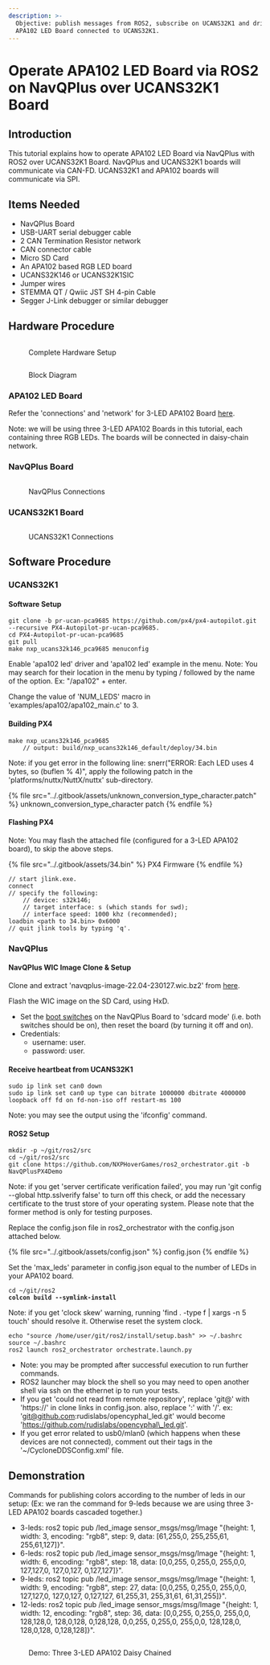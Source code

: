 ```yaml
---
description: >-
  Objective: publish messages from ROS2, subscribe on UCANS32K1 and drive the
  APA102 LED Board connected to UCANS32K1.
---
```


# Operate APA102 LED Board via ROS2 on NavQPlus over UCANS32K1 Board

## Introduction

This tutorial explains how to operate APA102 LED Board via NavQPlus with ROS2 over UCANS32K1 Board. NavQPlus and UCANS32K1 boards will communicate via CAN-FD. UCANS32K1 and APA102 boards will communicate via SPI.

## Items Needed

* NavQPlus Board
* USB-UART serial debugger cable
* 2 CAN Termination Resistor network
* CAN connector cable
* Micro SD Card
* An APA102 based RGB LED board&#x20;
* UCANS32K146 or UCANS32K1SIC
* Jumper wires
* STEMMA QT / Qwiic JST SH 4-pin Cable
* Segger J-Link debugger or similar debugger

## Hardware Procedure

<figure><img src="../.gitbook/assets/overview.jpg" alt=""><figcaption><p>Complete Hardware Setup</p></figcaption></figure>

<figure><img src="../.gitbook/assets/block_diagram.png" alt=""><figcaption><p>Block Diagram</p></figcaption></figure>

### APA102 LED Board

Refer the 'connections' and 'network' for 3-LED APA102 Board [here](http://127.0.0.1:5000/s/-M7FJ\_hQKd8L0MNgduui/ucans32k1sic-demo-application/demo-apa102-rgb-led-control-via-ucans32k146-with-px4-autopilot#apa102-led-board).

Note: we will be using three 3-LED APA102 Boards in this tutorial, each containing three RGB LEDs. The boards will be connected in daisy-chain network.

### NavQPlus Board

<figure><img src="../.gitbook/assets/navqplus.jpg" alt=""><figcaption><p>NavQPlus Connections</p></figcaption></figure>

### UCANS32K1 Board

<figure><img src="../.gitbook/assets/ucan.jpg" alt=""><figcaption><p>UCANS32K1 Connections</p></figcaption></figure>

## Software Procedure

### UCANS32K1

#### Software Setup

```
git clone -b pr-ucan-pca9685 https://github.com/px4/px4-autopilot.git --recursive PX4-Autopilot-pr-ucan-pca9685.
cd PX4-Autopilot-pr-ucan-pca9685
git pull
make nxp_ucans32k146_pca9685 menuconfig
```

Enable 'apa102 led' driver and 'apa102 led' example in the menu. Note: You may search for their location in the menu by typing / followed by the name of the option. Ex: "/apa102" + enter.

Change the value of 'NUM\_LEDS' macro  in 'examples/apa102/apa102\_main.c' to 3.

#### Building PX4

```
make nxp_ucans32k146_pca9685
    // output: build/nxp_ucans32k146_default/deploy/34.bin
```

Note: if you get error in the following line: snerr("ERROR: Each LED uses 4 bytes, so (buflen % 4)", apply the following patch in the 'platforms/nuttx/NuttX/nuttx' sub-directory.

{% file src="../.gitbook/assets/unknown_conversion_type_character.patch" %}
unknown\_conversion\_type\_character patch
{% endfile %}

#### Flashing PX4

Note: You may flash the attached file (configured for a 3-LED APA102 board), to skip the above steps.

{% file src="../.gitbook/assets/34.bin" %}
PX4 Firmware
{% endfile %}

```
// start jlink.exe.
connect
// specify the following:
    // device: s32k146;
    // target interface: s (which stands for swd);
    // interface speed: 1000 khz (recommended);
loadbin <path to 34.bin> 0x6000
// quit jlink tools by typing 'q'.
```

### NavQPlus

#### NavQPlus WIC Image Clone & Setup

Clone and extract 'navqplus-image-22.04-230127.wic.bz2' from [here](https://github.com/rudislabs/navqplus-create3-images/releases/tag/v22.04.2).

Flash the WIC image on the SD Card, using HxD.

* Set the [boot switches](../navqplus-user-guide/quickstart/flashing-with-new-firmware/flashing-with-new-firmware.md) on the NavQPlus Board to 'sdcard mode' (i.e. both switches should be on), then reset the board (by turning it off and on).
* Credentials:
  * username: user.
  * password: user.

#### Receive heartbeat from UCANS32K1

```
sudo ip link set can0 down
sudo ip link set can0 up type can bitrate 1000000 dbitrate 4000000 loopback off fd on fd-non-iso off restart-ms 100
```

Note: you may see the output using the 'ifconfig' command.

#### ROS2 Setup

```
mkdir -p ~/git/ros2/src
cd ~/git/ros2/src
git clone https://github.com/NXPHoverGames/ros2_orchestrator.git -b NavQPlusPX4Demo
```

Note: if you get 'server certificate verification failed', you may run 'git config --global http.sslverify false' to turn off this check, or add the necessary certificate to the trust store of your operating system. Please note that the former method is only for testing purposes.

Replace the config.json file in ros2\_orchestrator with the config.json attached below.

{% file src="../.gitbook/assets/config.json" %}
config.json
{% endfile %}

Set the 'max\_leds' parameter in config.json equal to the number of LEDs in your APA102 board.

<pre><code>cd ~/git/ros2
<strong>colcon build --symlink-install
</strong></code></pre>

Note: if you get 'clock skew' warning, running 'find . -type f | xargs -n 5 touch' should resolve it. Otherwise reset the system clock.

```
echo "source /home/user/git/ros2/install/setup.bash" >> ~/.bashrc
source ~/.bashrc
ros2 launch ros2_orchestrator orchestrate.launch.py
```

* Note: you may be prompted after successful execution to run further commands.
* ROS2 launcher may block the shell so you may need to open another shell via ssh on the ethernet ip to run your tests.
* If you get 'could not read from remote repository', replace 'git@' with 'https://' in clone links in config.json. also, replace ':' with '/'. ex: 'git@github.com:rudislabs/opencyphal\_led.git' would become 'https://github.com/rudislabs/opencyphal\_led.git'.
* If you get error related to usb0/mlan0 (which happens when these devices are not connected), comment out their tags in the '\~/CycloneDDSConfig.xml' file.

## Demonstration

Commands for publishing colors according to the number of leds in our setup: (Ex: we ran the command for 9-leds because we are using three 3-LED APA102 boards cascaded together.)

* 3-leds: ros2 topic pub /led\_image sensor\_msgs/msg/Image "{height: 1, width: 3, encoding: "rgb8", step: 9, data: \[61,255,0, 255,255,61, 255,61,127]}".
* 6-leds: ros2 topic pub /led\_image sensor\_msgs/msg/Image "{height: 1, width: 6, encoding: "rgb8", step: 18, data: \[0,0,255, 0,255,0, 255,0,0, 127,127,0, 127,0,127, 0,127,127]}".
* 9-leds: ros2 topic pub /led\_image sensor\_msgs/msg/Image "{height: 1, width: 9, encoding: "rgb8", step: 27, data: \[0,0,255, 0,255,0, 255,0,0, 127,127,0, 127,0,127, 0,127,127, 61,255,31, 255,31,61, 61,31,255]}".
* 12-leds: ros2 topic pub /led\_image sensor\_msgs/msg/Image "{height: 1, width: 12, encoding: "rgb8", step: 36, data: \[0,0,255, 0,255,0, 255,0,0, 128,128,0, 128,0,128, 0,128,128, 0,0,255, 0,255,0, 255,0,0, 128,128,0, 128,0,128, 0,128,128]}".

<figure><img src="../.gitbook/assets/demonstration.jpg" alt=""><figcaption><p>Demo: Three 3-LED APA102 Daisy Chained</p></figcaption></figure>
